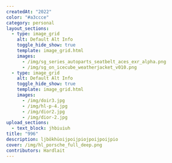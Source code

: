 ```yaml
---
createdAt: "2022"
color: "#a3ccce"
category: personal
layout_sections:
  - type: image_grid
    alt: Default Alt Info
    toggle_hide_show: true
    template: image_grid.html
    images:
      - /img/sg_series_autoparts_seatbelt_aces_exr_alpha.png
      - /img/sg_on_icecube_weatherjacket_v010.png
  - type: image_grid
    alt: Default Alt Info
    toggle_hide_show: true
    template: image_grid.html
    images:
      - /img/doir3.jpg
      - /img/hl-p-4.jpg
      - /img/dior2.jpg
      - /img/dior-2.jpg
upload_sections:
  - text_block: jhbiuiuh
title: "996"
description: ljbökhüoijpoijpiojpoijpoijpio
cover: /img/hl_porsche_full_deep.png
contributors: Hardlait
---
```

